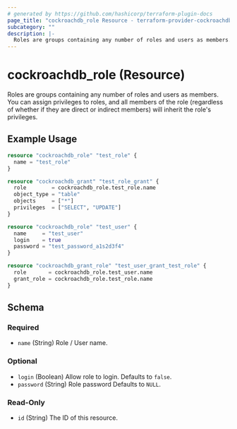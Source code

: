 ```yaml
---
# generated by https://github.com/hashicorp/terraform-plugin-docs
page_title: "cockroachdb_role Resource - terraform-provider-cockroachdb"
subcategory: ""
description: |-
  Roles are groups containing any number of roles and users as members. You can assign privileges to roles, and all members of the role (regardless of whether if they are direct or indirect members) will inherit the role's privileges.
---
```


# cockroachdb_role (Resource)

Roles are groups containing any number of roles and users as members. You can assign privileges to roles, and all members of the role (regardless of whether if they are direct or indirect members) will inherit the role's privileges.

## Example Usage

```terraform
resource "cockroachdb_role" "test_role" {
  name = "test_role"
}

resource "cockroachdb_grant" "test_role_grant" {
  role        = cockroachdb_role.test_role.name
  object_type = "table"
  objects     = ["*"]
  privileges  = ["SELECT", "UPDATE"]
}

resource "cockroachdb_role" "test_user" {
  name     = "test_user"
  login    = true
  password = "test_password_a1s2d3f4"
}

resource "cockroachdb_grant_role" "test_user_grant_test_role" {
  role       = cockroachdb_role.test_user.name
  grant_role = cockroachdb_role.test_role.name
}
```

<!-- schema generated by tfplugindocs -->
## Schema

### Required

- `name` (String) Role / User name.

### Optional

- `login` (Boolean) Allow role to login. Defaults to `false`.
- `password` (String) Role password Defaults to `NULL`.

### Read-Only

- `id` (String) The ID of this resource.


